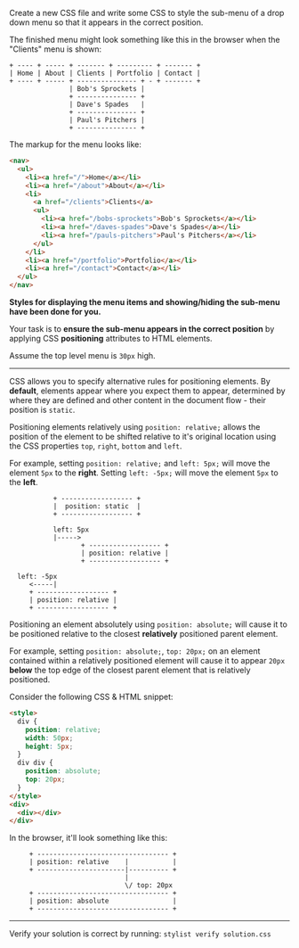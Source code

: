Create a new CSS file and write some CSS to style the sub-menu of a drop down menu so that it appears in the correct position.

The finished menu might look something like this in the browser when the "Clients" menu is shown:

```
+ ---- + ----- + ------- + --------- + ------- +
| Home | About | Clients | Portfolio | Contact |
+ ---- + ----- + --------------- + - + ------- +
               | Bob's Sprockets |
               + --------------- +
               | Dave's Spades   |
               + --------------- +
               | Paul's Pitchers |
               + --------------- +
```

The markup for the menu looks like:

```html
<nav>
  <ul>
    <li><a href="/">Home</a></li>
    <li><a href="/about">About</a></li>
    <li>
      <a href="/clients">Clients</a>
      <ul>
        <li><a href="/bobs-sprockets">Bob's Sprockets</a></li>
        <li><a href="/daves-spades">Dave's Spades</a></li>
        <li><a href="/pauls-pitchers">Paul's Pitchers</a></li>
      </ul>
    </li>
    <li><a href="/portfolio">Portfolio</a></li>
    <li><a href="/contact">Contact</a></li>
  </ul>
</nav>
```

**Styles for displaying the menu items and showing/hiding the sub-menu have been done for you.**

Your task is to **ensure the sub-menu appears in the correct position** by applying CSS **positioning** attributes to HTML elements.

Assume the top level menu is `30px` high.

* * *

CSS allows you to specify alternative rules for positioning elements. By **default**, elements appear where you expect them to appear, determined by where they are defined and other content in the document flow - their position is `static`.

Positioning elements relatively using `position: relative;` allows the position of the element to be shifted relative to it's original location using the CSS properties `top`, `right`, `bottom` and `left`.

For example, setting `position: relative;` and `left: 5px;` will move the element `5px` to the **right**. Setting `left: -5px;` will move the element `5px` to the **left**.

```
           + ------------------ +
           |  position: static  |
           + ------------------ +

           left: 5px
           |----->
                  + ------------------ +
                  | position: relative |
                  + ------------------ + 

  left: -5px
     <-----|
     + ------------------ +
     | position: relative |
     + ------------------ +
```

Positioning an element absolutely using `position: absolute;` will cause it to be positioned relative to the closest **relatively** positioned parent element.

For example, setting `position: absolute;`, `top: 20px;` on an element contained within a relatively positioned element will cause it to appear `20px` **below** the top edge of the closest parent element that is relatively positioned.

Consider the following CSS & HTML snippet:

```html
<style>
  div {
    position: relative;
    width: 50px;
    height: 5px;
  }
  div div {
    position: absolute;
    top: 20px;
  }
</style>
<div>
  <div></div>
</div>
```

In the browser, it'll look something like this:

```
     + --------------------------------- +
     | position: relative    |           |
     + ----------------------|---------- +
                             |
                             \/ top: 20px
     + --------------------------------- +
     | position: absolute                |
     + --------------------------------- +
```

* * *

Verify your solution is correct by running: `stylist verify solution.css`